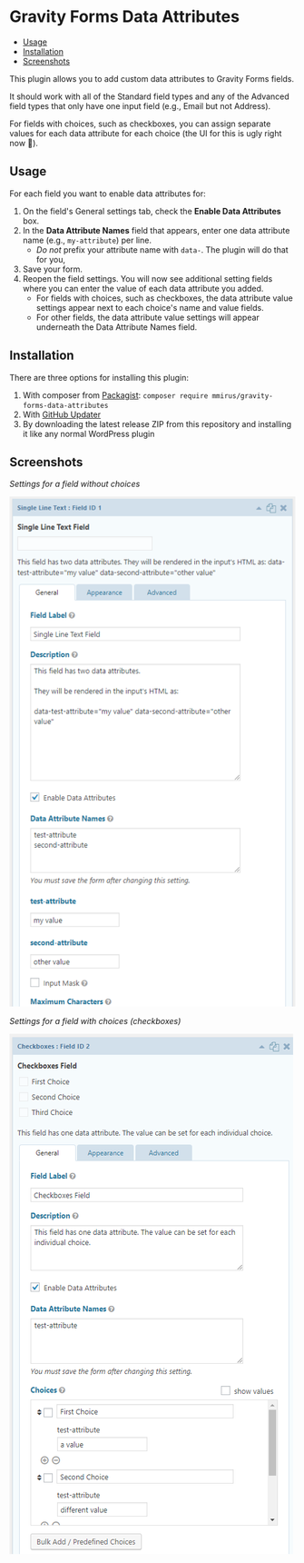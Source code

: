 # Gravity Forms Data Attributes

- [Usage](#usage)
- [Installation](#installation)
- [Screenshots](#screenshots)

This plugin allows you to add custom data attributes to Gravity Forms fields.

It should work with all of the Standard field types and any of the Advanced field types that only have one input field (e.g., Email but not Address).

For fields with choices, such as checkboxes, you can assign separate values for each data attribute for each choice (the UI for this is ugly right now 🤷‍).

## Usage

For each field you want to enable data attributes for:

1. On the field's General settings tab, check the **Enable Data Attributes** box.
2. In the **Data Attribute Names** field that appears, enter one data attribute name (e.g., `my-attribute`) per line.
   - _Do not_ prefix your attribute name with `data-`. The plugin will do that for you,
3. Save your form.
4. Reopen the field settings. You will now see additional setting fields where you can enter the value of each data attribute you added.
   - For fields with choices, such as checkboxes, the data attribute value settings appear next to each choice's name and value fields.
   - For other fields, the data attribute value settings will appear underneath the Data Attribute Names field.

## Installation

There are three options for installing this plugin:

1. With composer from [Packagist](https://packagist.org/packages/mmirus/gravity-forms-data-attributes): `composer require mmirus/gravity-forms-data-attributes`
2. With [GitHub Updater](https://github.com/afragen/github-updater)
3. By downloading the latest release ZIP from this repository and installing it like any normal WordPress plugin

## Screenshots

_Settings for a field without choices_

![Alt Text](/screenshots/single-line-text.png)

_Settings for a field with choices (checkboxes)_

![Alt Text](/screenshots/checkboxes.png)
